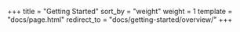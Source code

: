 +++
title = "Getting Started"
sort_by = "weight"
weight = 1
template = "docs/page.html"
redirect_to = "docs/getting-started/overview/"
+++
